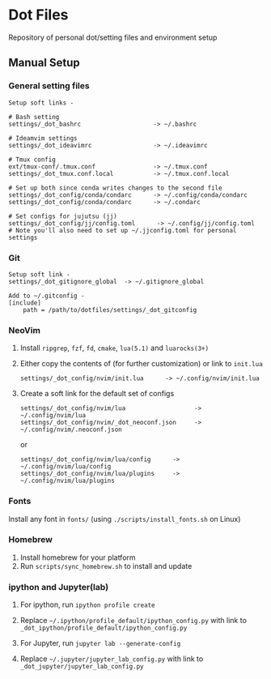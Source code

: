 # Dot Files

Repository of personal dot/setting files and environment setup

## Manual Setup

### General setting files
```
Setup soft links -

# Bash setting
settings/_dot_bashrc                    -> ~/.bashrc

# Ideamvim settings
settings/_dot_ideavimrc                 -> ~/.ideavimrc

# Tmux config
ext/tmux-conf/.tmux.conf                -> ~/.tmux.conf
settings/_dot_tmux.conf.local           -> ~/.tmux.conf.local

# Set up both since conda writes changes to the second file
settings/_dot_config/conda/condarc      -> ~/.config/conda/condarc
settings/_dot_config/conda/condarc      -> ~/.condarc

# Set configs for jujutsu (jj)
settings/_dot_config/jj/config.toml      -> ~/.config/jj/config.toml
# Note you'll also need to set up ~/.jjconfig.toml for personal settings

```

### Git
```
Setup soft link -
settings/_dot_gitignore_global  -> ~/.gitignore_global

Add to ~/.gitconfig -
[include]
    path = /path/to/dotfiles/settings/_dot_gitconfig
```

### NeoVim

1. Install `ripgrep`, `fzf`, `fd`, `cmake`, `lua(5.1)` and `luarocks(3+)`

2. Either copy the contents of (for further customization) or link to `init.lua`

    ```
    settings/_dot_config/nvim/init.lua      -> ~/.config/nvim/init.lua
    ```

3. Create a soft link for the default set of configs

    ```
    settings/_dot_config/nvim/lua                   -> ~/.config/nvim/lua
    settings/_dot_config/nvim/_dot_neoconf.json     -> ~/.config/nvim/.neoconf.json
    ```

    or

    ```
    settings/_dot_config/nvim/lua/config      -> ~/.config/nvim/lua/config
    settings/_dot_config/nvim/lua/plugins     -> ~/.config/nvim/lua/plugins
    ```

### Fonts
Install any font in `fonts/` (using `./scripts/install_fonts.sh` on Linux)

### Homebrew

1. Install homebrew for your platform
2. Run `scripts/sync_homebrew.sh` to install and update

### ipython and Jupyter(lab)

1. For ipython, run `ipython profile create`
2. Replace `~/.ipython/profile_default/ipython_config.py` with link to `_dot_ipython/profile_default/ipython_config.py`

3. For Jupyter, run `jupyter lab --generate-config`
4. Replace `~/.jupyter/jupyter_lab_config.py` with link to `_dot_jupyter/jupyter_lab_config.py`
